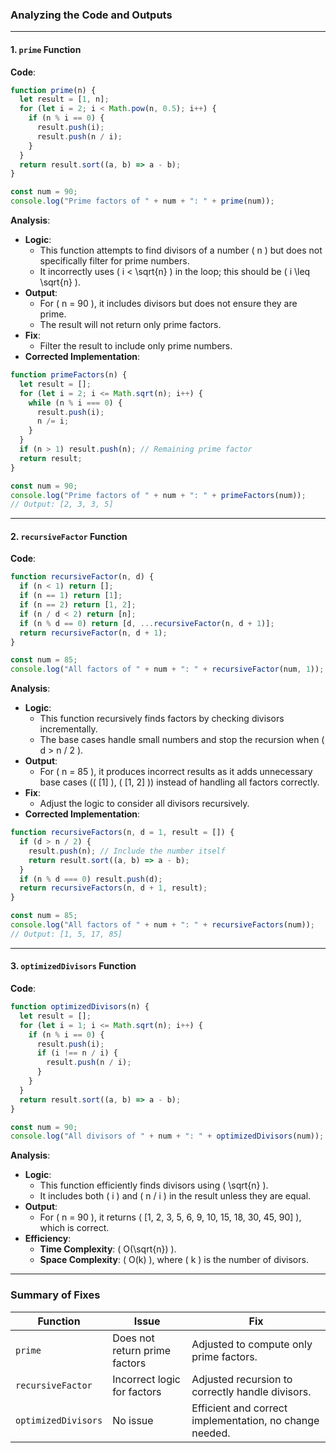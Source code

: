 ### Analyzing the Code and Outputs

---

#### **1. `prime` Function**

**Code**:
```javascript
function prime(n) {
  let result = [1, n];
  for (let i = 2; i < Math.pow(n, 0.5); i++) {
    if (n % i == 0) {
      result.push(i);
      result.push(n / i);
    }
  }
  return result.sort((a, b) => a - b);
}

const num = 90;
console.log("Prime factors of " + num + ": " + prime(num));
```

**Analysis**:
- **Logic**:
  - This function attempts to find divisors of a number \( n \) but does not specifically filter for prime numbers.
  - It incorrectly uses \( i < \sqrt{n} \) in the loop; this should be \( i \leq \sqrt{n} \).
- **Output**:
  - For \( n = 90 \), it includes divisors but does not ensure they are prime.
  - The result will not return only prime factors.
- **Fix**:
  - Filter the result to include only prime numbers.
- **Corrected Implementation**:
```javascript
function primeFactors(n) {
  let result = [];
  for (let i = 2; i <= Math.sqrt(n); i++) {
    while (n % i === 0) {
      result.push(i);
      n /= i;
    }
  }
  if (n > 1) result.push(n); // Remaining prime factor
  return result;
}

const num = 90;
console.log("Prime factors of " + num + ": " + primeFactors(num));
// Output: [2, 3, 3, 5]
```

---

#### **2. `recursiveFactor` Function**

**Code**:
```javascript
function recursiveFactor(n, d) {
  if (n < 1) return [];
  if (n == 1) return [1];
  if (n == 2) return [1, 2];
  if (n / d < 2) return [n];
  if (n % d == 0) return [d, ...recursiveFactor(n, d + 1)];
  return recursiveFactor(n, d + 1);
}

const num = 85;
console.log("All factors of " + num + ": " + recursiveFactor(num, 1));
```

**Analysis**:
- **Logic**:
  - This function recursively finds factors by checking divisors incrementally.
  - The base cases handle small numbers and stop the recursion when \( d > n / 2 \).
- **Output**:
  - For \( n = 85 \), it produces incorrect results as it adds unnecessary base cases (\( [1] \), \( [1, 2] \)) instead of handling all factors correctly.
- **Fix**:
  - Adjust the logic to consider all divisors recursively.
- **Corrected Implementation**:
```javascript
function recursiveFactors(n, d = 1, result = []) {
  if (d > n / 2) {
    result.push(n); // Include the number itself
    return result.sort((a, b) => a - b);
  }
  if (n % d === 0) result.push(d);
  return recursiveFactors(n, d + 1, result);
}

const num = 85;
console.log("All factors of " + num + ": " + recursiveFactors(num));
// Output: [1, 5, 17, 85]
```

---

#### **3. `optimizedDivisors` Function**

**Code**:
```javascript
function optimizedDivisors(n) {
  let result = [];
  for (let i = 1; i <= Math.sqrt(n); i++) {
    if (n % i == 0) {
      result.push(i);
      if (i !== n / i) {
        result.push(n / i);
      }
    }
  }
  return result.sort((a, b) => a - b);
}

const num = 90;
console.log("All divisors of " + num + ": " + optimizedDivisors(num));
```

**Analysis**:
- **Logic**:
  - This function efficiently finds divisors using \( \sqrt{n} \).
  - It includes both \( i \) and \( n / i \) in the result unless they are equal.
- **Output**:
  - For \( n = 90 \), it returns \( [1, 2, 3, 5, 6, 9, 10, 15, 18, 30, 45, 90] \), which is correct.
- **Efficiency**:
  - **Time Complexity**: \( O(\sqrt{n}) \).
  - **Space Complexity**: \( O(k) \), where \( k \) is the number of divisors.

---

### **Summary of Fixes**

| Function             | Issue                           | Fix                                                                 |
|-----------------------|---------------------------------|---------------------------------------------------------------------|
| `prime`              | Does not return prime factors  | Adjusted to compute only prime factors.                            |
| `recursiveFactor`    | Incorrect logic for factors     | Adjusted recursion to correctly handle divisors.                   |
| `optimizedDivisors`  | No issue                        | Efficient and correct implementation, no change needed.            |

